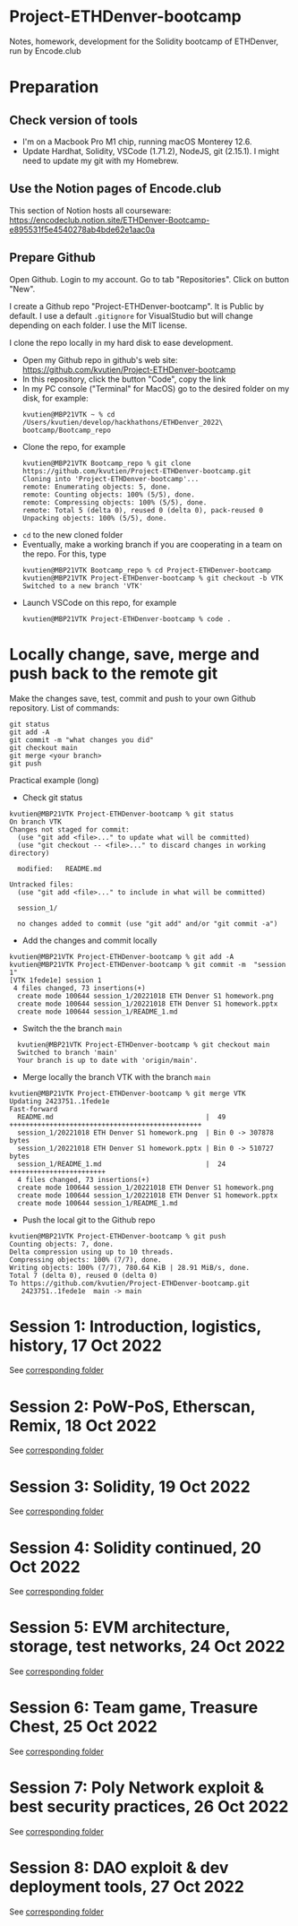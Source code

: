 # Project-ETHDenver-bootcamp
Notes, homework, development for the Solidity bootcamp of ETHDenver, run by Encode.club

# Preparation
## Check version of tools
* I'm on a Macbook Pro M1 chip, running macOS Monterey 12.6.
* Update Hardhat, Solidity, VSCode (1.71.2), NodeJS, git (2.15.1). I might need to update my git with my Homebrew.
## Use the Notion pages of Encode.club
This section of Notion hosts all courseware: https://encodeclub.notion.site/ETHDenver-Bootcamp-e895531f5e4540278ab4bde62e1aac0a
## Prepare Github
Open Github. Login to my account. Go to tab "Repositories". Click on button "New".

I create a Github repo "Project-ETHDenver-bootcamp". It is Public by default. I use a default `.gitignore` for VisualStudio but will change depending on each folder. I use the MIT license. 

I clone the repo locally in my hard disk to ease development.
* Open my Github repo in github's web site: https://github.com/kvutien/Project-ETHDenver-bootcamp
* In this repository, click the button "Code", copy the link
* In my PC console ("Terminal" for MacOS) go to the desired folder on my disk, for example:
  ```
  kvutien@MBP21VTK ~ % cd /Users/kvutien/develop/hackhathons/ETHDenver_2022\ bootcamp/Bootcamp_repo
  ```
* Clone the repo, for example
  ```
  kvutien@MBP21VTK Bootcamp_repo % git clone https://github.com/kvutien/Project-ETHDenver-bootcamp.git
  Cloning into 'Project-ETHDenver-bootcamp'...
  remote: Enumerating objects: 5, done.
  remote: Counting objects: 100% (5/5), done.
  remote: Compressing objects: 100% (5/5), done.
  remote: Total 5 (delta 0), reused 0 (delta 0), pack-reused 0
  Unpacking objects: 100% (5/5), done.
  ```
* `cd` to the new cloned folder
* Eventually, make a working branch if you are cooperating in a team on the repo. For this, type
  ```
  kvutien@MBP21VTK Bootcamp_repo % cd Project-ETHDenver-bootcamp
  kvutien@MBP21VTK Project-ETHDenver-bootcamp % git checkout -b VTK
  Switched to a new branch 'VTK'

  ```
* Launch VSCode on this repo, for example
  ```
  kvutien@MBP21VTK Project-ETHDenver-bootcamp % code .
  ```
# Locally change, save, merge and push back to the remote git
Make the changes save, test, commit and push to your own Github repository. List of commands:
  ```
  git status
  git add -A
  git commit -m "what changes you did"
  git checkout main
  git merge <your branch>
  git push
  ```
  Practical example (long)
  
*  Check git status
  ```
  kvutien@MBP21VTK Project-ETHDenver-bootcamp % git status
  On branch VTK
  Changes not staged for commit:
    (use "git add <file>..." to update what will be committed)
    (use "git checkout -- <file>..." to discard changes in working directory)
    
	modified:   README.md

  Untracked files:
    (use "git add <file>..." to include in what will be committed)
    
    session_1/
    
    no changes added to commit (use "git add" and/or "git commit -a")
  ```
*  Add the changes and commit locally

  ```
  kvutien@MBP21VTK Project-ETHDenver-bootcamp % git add -A
  kvutien@MBP21VTK Project-ETHDenver-bootcamp % git commit -m  "session 1"
  [VTK 1fede1e] session 1
   4 files changed, 73 insertions(+)
    create mode 100644 session_1/20221018 ETH Denver S1 homework.png
    create mode 100644 session_1/20221018 ETH Denver S1 homework.pptx
    create mode 100644 session_1/README_1.md
  ```
*  Switch the the branch `main`

  ```
    kvutien@MBP21VTK Project-ETHDenver-bootcamp % git checkout main
    Switched to branch 'main'
    Your branch is up to date with 'origin/main'.
  ```
*  Merge locally the branch VTK with the branch `main`

  ```
  kvutien@MBP21VTK Project-ETHDenver-bootcamp % git merge VTK
  Updating 2423751..1fede1e
  Fast-forward
    README.md                                      |  49 ++++++++++++++++++++++++++++++++++++++++++++++++
    session_1/20221018 ETH Denver S1 homework.png  | Bin 0 -> 307878 bytes
    session_1/20221018 ETH Denver S1 homework.pptx | Bin 0 -> 510727 bytes
    session_1/README_1.md                          |  24 ++++++++++++++++++++++++
    4 files changed, 73 insertions(+)
    create mode 100644 session_1/20221018 ETH Denver S1 homework.png
    create mode 100644 session_1/20221018 ETH Denver S1 homework.pptx
    create mode 100644 session_1/README_1.md
  ```
*  Push the local git to the Github repo
  ```
  kvutien@MBP21VTK Project-ETHDenver-bootcamp % git push 
  Counting objects: 7, done.
  Delta compression using up to 10 threads.
  Compressing objects: 100% (7/7), done.
  Writing objects: 100% (7/7), 780.64 KiB | 28.91 MiB/s, done.
  Total 7 (delta 0), reused 0 (delta 0)
  To https://github.com/kvutien/Project-ETHDenver-bootcamp.git
     2423751..1fede1e  main -> main
  ```

# Session 1: Introduction, logistics, history, 17 Oct 2022
See [corresponding folder](https://github.com/kvutien/Project-ETHDenver-bootcamp/tree/main/session_1/README_1.md)
# Session 2: PoW-PoS, Etherscan, Remix, 18 Oct 2022
See [corresponding folder](https://github.com/kvutien/Project-ETHDenver-bootcamp/tree/main/session_2/README_2.md)
# Session 3: Solidity, 19 Oct 2022
See [corresponding folder](https://github.com/kvutien/Project-ETHDenver-bootcamp/tree/main/session_3/README_3.md)
# Session 4: Solidity continued, 20 Oct 2022
See [corresponding folder](https://github.com/kvutien/Project-ETHDenver-bootcamp/tree/main/session_4/README_4.md)
# Session 5: EVM architecture, storage, test networks, 24 Oct 2022
See [corresponding folder](https://github.com/kvutien/Project-ETHDenver-bootcamp/tree/main/session_5/README_5.md)
# Session 6: Team game, Treasure Chest, 25 Oct 2022
See [corresponding folder](https://github.com/kvutien/Project-ETHDenver-bootcamp/tree/main/session_6/README_6.md)
# Session 7: Poly Network exploit & best security practices, 26 Oct 2022
See [corresponding folder](https://github.com/kvutien/Project-ETHDenver-bootcamp/tree/main/session_7/README_7.md)
# Session 8: DAO exploit & dev deployment tools, 27 Oct 2022
See [corresponding folder](https://github.com/kvutien/Project-ETHDenver-bootcamp/tree/main/session_8/README_8.md)
